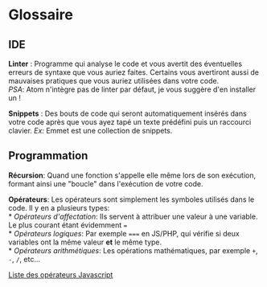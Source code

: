 # Glossaire

## IDE

**Linter** : Programme qui analyse le code et vous avertit des éventuelles erreurs de syntaxe que vous auriez faites. Certains vous avertiront aussi de mauvaises pratiques que vous auriez utilisées dans votre code.    
*PSA*: Atom n'intègre pas de linter par défaut, je vous suggère d'en installer un !

**Snippets** : Des bouts de code qui seront automatiquement insérés dans votre code après que vous ayez tapé un texte prédéfini puis un raccourci clavier. *Ex:* Emmet est une collection de snippets.

## Programmation

**Récursion**: Quand une fonction s'appelle elle même lors de son exécution, formant ainsi une "boucle" dans l'exécution de votre code.

**Opérateurs**: Les opérateurs sont simplement les symboles utilisés dans le code. Il y en a plusieurs types:    
    * *Opérateurs d'affectation*: Ils servent à attribuer une valeur à une variable. Le plus courant étant évidemment `=`    
    * *Opérateurs logiques*: Par exemple `===` en JS/PHP, qui vérifie si deux variables ont la même valeur **et** le même type.    
    * *Opérateurs arithmétiques*: Les opérations mathématiques, par exemple `+`, `-`, `/`, etc...

[Liste des opérateurs Javascript](https://developer.mozilla.org/en-US/docs/Web/JavaScript/Guide/Expressions_and_Operators)

